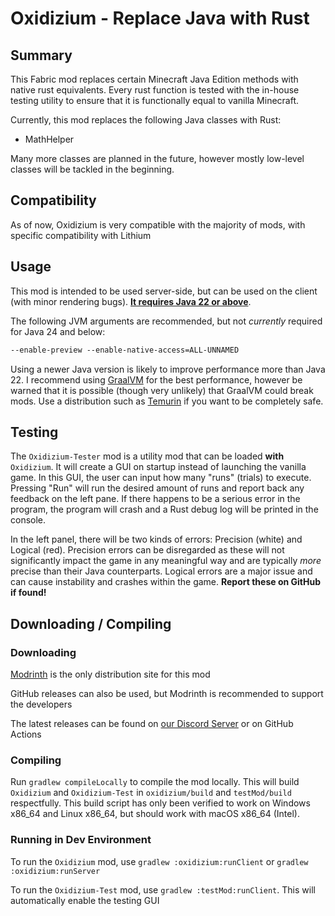 # Oxidizium - Replace Java with Rust
## Summary
This Fabric mod replaces certain Minecraft Java Edition methods with native rust equivalents. 
Every rust function is tested with the in-house testing utility to ensure that it is functionally equal to vanilla Minecraft.<p>

Currently, this mod replaces the following Java classes with Rust:
- MathHelper

Many more classes are planned in the future, however mostly low-level classes will be tackled in the beginning.

## Compatibility
As of now, Oxidizium is very compatible with the majority of mods, with specific compatibility with Lithium

## Usage
This mod is intended to be used server-side, but can be used on the client (with minor rendering bugs). 
**<u>It requires Java 22 or above</u>**.<p>
The following JVM arguments are recommended, but not *currently* required for Java 24 and below:
```markdown
--enable-preview --enable-native-access=ALL-UNNAMED
```
Using a newer Java version is likely to improve performance more than Java 22. I recommend using [GraalVM](https://www.graalvm.org/downloads/) for the
best performance, however be warned that it is possible (though very unlikely) that GraalVM could break mods. Use a
distribution such as [Temurin](https://adoptium.net/) if you want to be completely safe.

## Testing
The `Oxidizium-Tester` mod is a utility mod that can be loaded **with** `Oxidizium`. It will create a GUI on startup instead
of launching the vanilla game. In this GUI, the user can input how many "runs" (trials) to execute. Pressing "Run" will run the desired
amount of runs and report back any feedback on the left pane. If there happens to be a serious error in the program, the program will crash
and a Rust debug log will be printed in the console.<p>
In the left panel, there will be two kinds of errors: Precision (white) and Logical (red). Precision errors can be disregarded as
these will not significantly impact the game in any meaningful way and are typically *more* precise than their Java counterparts.
Logical errors are a major issue and can cause instability and crashes within the game. **Report these on GitHub if found!**

## Downloading / Compiling
### Downloading
[Modrinth](https://modrinth.com/mod/oxidizium) is the only distribution site for this mod<p>
GitHub releases can also be used, but Modrinth is recommended to support the developers<p>
The latest releases can be found on [our Discord Server](https://discord.gg/XGw3Te7QYr) or on GitHub Actions
### Compiling
Run `gradlew compileLocally` to compile the mod locally. This will build `Oxidizium` and `Oxidizium-Test` in
`oxidizium/build` and `testMod/build` respectfully. This build script has only been verified to work on Windows
x86_64 and Linux x86_64, but should work with macOS x86_64 (Intel).
### Running in Dev Environment
To run the `Oxidizium` mod, use `gradlew :oxidizium:runClient` or `gradlew :oxidizium:runServer`<p>
To run the `Oxidizium-Test` mod, use `gradlew :testMod:runClient`. This will automatically enable the testing GUI